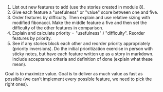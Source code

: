 1. List out new features to add (use the stories created in module 8).
2. Give each feature a "usefulness" or "value" score between one and five.
3. Order features by difficulty. Then explain and use relative sizing with modified fibonacci. Make the middle feature a five and then set the difficulty of the other features in comparison.
4. Explain and calculate priority = "usefulness" / "difficulty". Reorder features by priority.
5. See if any stories block each other and reorder priority appropriately (priority inversions).
Do the initial prioritization exercise in person with sticky notes, but have each feature written up as a story in markdown. Include acceptance criteria and definition of done (explain what these mean).

Goal is to maximize value. Goal is to deliver as much value as fast as possible (we can't implement every possible feature, we need to pick the right ones).